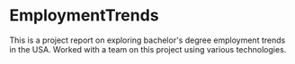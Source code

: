 # EmploymentTrends
This is a project report on exploring bachelor's degree employment trends in the USA. Worked with a team on this project using various technologies. 
